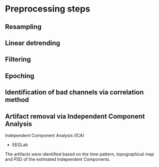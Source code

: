 # Preprocessing steps

## Resampling

## Linear detrending

## Filtering

## Epoching

## Identification of bad channels via correlation method

## Artifact removal via Independent Component Analysis
Independent Component Analysis (ICA)
- EEGLab

The artifacts were identified based on the time pattern, topographical map and PSD of the estimated Independent Components.
